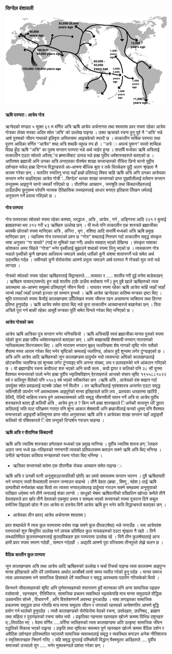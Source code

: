 ### सिग्देल वंशावली


![img](img/migration.png)

#### ऋषि परम्परा : आत्रेय गोत्र

ऋग्वेदको मण्डल ५ सुक्त ६१ म वर्णित अत्रि ऋषि आत्रेय अर्चनानस तथा श्वावाश्व प्रवर रुपमा रहेका आत्रेय गोत्रका लेख्य रुपका अदिम स्रोत ‘अत्रि’ को उल्लेख पाइन्छ । उक्त ऋचाको रचना हुनु पुर्व नै ‘‘अत्रि’ भन्ने आर्ष पुरुषको जीवन गाथाको इतिवृत्त अस्तित्वमा आइसकेको स्पस्टै छ । तत्कालीन भाषिक परम्परा तथा पुराण आदिका वर्णित ‘‘आत्रैय” शब्द अत्रि शब्दकै व्युपन्न रुप हो । ‘‘अत्रे ः अपत्यं पुमान” यस्तो शाब्दिक विग्रह हुँदा  ऋषि ‘‘अत्रि” का पुरुष सन्तान परम्परा भन्ने अर्थ जाहेर हुन्छ । सप्तर्षि मध्येका ऋषि अत्रिलाई तत्कालीन एउटा स्रोतले अपैरष्ेय ब्रम्माजीबाट उत्पन्न भन्ने हाम्रा पुर्वीय धर्मशास्त्रहरुले बताएको छ ।अपौरुषय ब्रह्माजी अनि उनका अत्रि लगाएतका पौरुषेय शाखा सन्तान्हरुको रौचिरा छिनो फानो पुवीृय दर्शनहरु मर्फत् हाम्रा दिग्गज विद्धान्हरुले आ–आफ्ना बौधिक बुता र तर्क वितर्कहरु छुट्टै अलग श्रृंखला नै कायम गरेका छन् । यतातिर रुमलिनु भन्दा यहाँ हाम्रो प्रतिापद्य विषय चाहि ऋषि अत्रि अनि उनका आत्रेयका सन्तान भनेर कहलिएका आत्रेय गोत्री ‘...सिग्देल’ थरका शाखा सन्तानको प्राप्त पुख्र्यौलीलाई वर्तमान सन्तान तन्तूसम्म आइपुग्ने सानो जमर्को गरिएको छ । पौराणिक आख्यान , जनश्रुति तथा किंबदन्तीहरुलाई ठाउँठाउँमा छुनुसम्म परेपनि भरसक ऐतिहासिक तथ्यहरुलाई आधार बनाएर इतिहास लेिखन धर्मलाई अनुसरण गर्ने प्रयास गरिएको छ ।

#### गोत्र परम्परा
गोत्र परम्पराका स्रोतको रुपमा रहेका कश्यप, भरद्धाज , अत्रि , आत्रेय , गर्ग , अङ्गिरस आदि २२१ र कुमाई ब्राह्महरुका थप २१२ गरी ४३ ऋषिहरु उल्लेख छन् । यी मध्ये पनि तत्कालीन एक शास्त्रले ब्रह्माजीका थपक्कै छोराको रुपमा मानिएका अत्रि , अंगिरा , भृग , वशिष्ठ आदि सप्तर्षि मध्यको अत्रि ऋषि प्रमुख मानिएका छन् । जहाँसम्म गोत्र परम्पराको प्रश्न छ ‘‘गोत्र” शब्दलाई निरुपण गर्दा तत्कालीन समृद्ध संस्कृत भाषा अनुसार  ‘‘गा त्रायते” (गाई वा भुमिको रक्षा गर्ने) अर्थात व्यवह्त् भएको देखिन्छ । संस्कृत भाषाका कोशकार अमर सिंहले ‘‘गोत्रा” भनेर पृथ्वीलाई बुझाउने शब्दको रुपमा लिनु भएको छ । त्यसकारण गोत्र भन्नाले पृथ्वीको कुनै खण्डमा आधिपत्य जमाउने अर्थात् धर्तीको कुनै अंशमा शासनगर्ने भन्ने समेत अर्थ उद्भाषित गर्दछ । जमीनको कुनै सेरोफरोमा आफ्नो प्रभुत्व जमाउने आर्ष परम्परा नै गोत्रको मुल जरो भन्ने लाग्दछ ।


गोत्रको स्रोतको रुपमा रहेका ऋषिहरुलाई विद्वान्हरुले.....यायावर र ..... शालीय गरी दुई वर्गमा बाडेकाछन् । ऋषिहरु यायवर(घमन्ते) हून चाहे शालीय (एकै ठाउँमा बसोबास गर्ने ) हुन् दुबै खाले ऋषिहरुको त्यस अवस्थामा आ–आफ्ना समुहमा प्रतिष्ठापुर्ण जीवन थियो । यायावर रुपमा रहेका ऋषि आत्रेय चाहिं जाहाँ जाहाँ जान्थे त्यहाँ त्यहाँ उनको इज्जत एवं सम्मान हून्थ्यो । ऋषि आत्रेय ऋग्वेदका कतिष्य मन्त्रका द्रष्टा थिए । श्रुति परम्पराको रुपमा कैयौइं कालखण्डमा उल्लेििखत रुपमा जीवन्त रहन असामान्य व्यक्तित्व तथा दिगन्त प्रतिभा हुनुपर्दछ । ऋषि आत्रेय समेत ज्ञाता थिए भन्ने कुरा तत्कालीन आख्यान्हरुले बखानेका छन् ।
पिता अत्रिले पुरा गर्न बाकी रहेका आयुर्वे तन्त्रका पुर्ति समेत यिनले गरेका थिए भनिएको छ ।



#### आत्रेय गोत्रको क्रम

आत्रेय ऋषि आत्रिका पुत्र सन्तान भनेर भनिसकियो । ऋषि अत्रिचाहिं स्वयं ब्रह्माजीका मानस पुत्रको रुपमा रहेको कुरा हाम्रा पर्वीेय धर्मशास्त्रहरुले बताएका छन् । अनि बम्ह्माचाहिं शेषशायी भगवान् नारायणको नाभिकमलमा विरनजमान थिए । अनि नारायण भगवान् बृहत् जलपिण्हमा शेष नागको सृष्टि गरेर यसैको शैयामा  मस्त आराम गरेका थिए भनेर सृष्टिको क्रमलाई जलपिण्ड, ओकार हुदै शुन्यमा लगेर टुंग्याइएको छ । अत्रि अनि आत्रेय आदि ऋषिहरुको जुन कालखण्डमा प्रादुर्भाव भयो त्यसभन्दा अघिको कालखण्डलाई छोटकरीमा जलपिण्ड एवं शुन्यमा लगेर टुंगयाइए पनि अनन्त संख्या, लय र प्रलयहरुकोे भने आंकलन गरिएको छ । यो ब्रह्माण्डीय रचना कयौपल्ट शरु भएको अनि कयौ सत्य , कयौ द्वापर र कलिको पनि २८ सौं युगमा वैवश्यत मन्वन्तरको पालो भनेर हाम्रा पुर्वीय ज्याृतिषविज्ञान् वे्रत्ताहरुले आजको संसार सृष्टि १९५५८८१०२२ वर्ष र कलियुग वितेको पनि ५१०३ वर्ष भएको स्वीकारेका छन् ।ऋषि अत्रि , आत्रेयको वंश बखान गर्दा उपर्युक्त स्रोत प्रवाहलाई पटक्कै उपेक्षा गर्न मिल्दैन । तर ऋषिअत्रिलाई नृवंशशास्त्र अन्तर्गत एउटा समृद्ध जविनशैली उपभोग गर्ने अवस्थासम्म आइपुगेको मानव इतिहासले कति लय , प्रलयका धारहरुमा खारिदै , ठेलिदै, पेलिदै साहित्य रचना हुने अवस्थासम्मको अति समृद्ध जीवनशैली यापन गर्ने अत्रि वा आत्रेय पुर्वीय शस्त्रहरुले बताए झैं कतियौं अत्रि , आत्रेय हुन् त ? किन भनै हाम्रा शास्त्रहरले िअनेकौ सत्ययुग धेरै द्धापर कलिलाई जति पल्ट परिभ्रमण गराएर पनि शुन्य आकार शेषशायी अनि ब्रम्हाजीलाई फन्को धुमाए पनि वैंवश्वत मन्वन्तरको अठ्ठाइसौं कलियुगमा प्राप्त स्रोत अनुसारका ऋषि अत्रि र आत्रेयका शाखा सन्तान यहाँ अठ्ठाइसौं कलिको यो पंक्तिकारले िवंश तन्तुको दिग्दर्शन गराउन चाहन्छ ।


#### ऋषि अत्रि र पौराणिक किंबदन्ती


ऋषि अत्रि ज्यातिष शास्त्रका प्रणेताहरु मध्यको एक प्रमुख मानिन्छ । पुर्वीय ज्यातिष शास्त्र प्रण्ोताहरु अठार जना भध्ये ग्रह–गतिहरुको गणनागरी त्यसको प्रतिफलसम्म बताउन सक्ने ऋषि अत्रि थिए भनिन्छ । उनीले ऋग्वेदका कतिपय मन्त्रहरुको रचना गरेका थिए भनिन्छ ।

- ऋत्रिका सन्तानको बारेमा एक पौराणीक रोचक आख्यान समेत पाइन्छ ः

ऋषि अत्रि र उनकी पत्नी  अनूसुया(प्रजापतिकी छोरी) का लामो समयसम्म सन्तान भएनन । दुवै ऋषिदम्पती भने भगवान् जस्तै वैभवशाली सन्तान जन्माउन चाहन्थे । तीनै देवता (ब्रम्हा , बिष्णु , महेश ) लाई ऋषि दाम्पतीको मनोकांक्षा थाहा थियो तर त्यस्ता भगवत्अंशलाइ प्रार्दुभाव गराउन सक्ने समथ्र्यमा अनूसुयाको पातिव्रत धर्र्ममा भने तीनै जनालाई शंका लाग्यो । साधुको भेषमा ऋषिपत्नीको परीक्षलिन खोज्दा क्रमैले तीनै देवताहरुले हार र्खार तीनै देवताको एकमुष्ट प्रभाव र सामथ्र्य भएको सन्तानको रुपमा पुत्ररत्न दिने कबुल वमोजिम दिइएको छोरा नै दत्त आत्रेय वा दत्तत्रेय यिनै आत्रेय ऋषि हुन भनेर कति विद्धान्हरुले बताएका छन् ।

- आत्रेयका तीन प्रवर( आत्रेय अर्चनानम श्वावाश्व )

प्रवर शब्दार्थले नै त्यस कुल परम्परामा वर्चश्व राख्न सक्ने कुल दीपक(श्रेष्ठ) भन्ने जनाउँछ । यस आत्रेयवंश परम्पराको शुरु बिन्दुतिर उल्लेख गर्न लायक प्रतिष्ठित कुल नायकहरुको एउटा शृंखला नै रह्यो । तिनै लब्धप्रतिष्ठित कुलस्तम्भहरुलाई कुलदपिकहरु इस परम्परामा उल्लेख रहे । यिनै तीन कुलश्रेष्ठलाई  आज हामी प्रवर रुपमा स्मरण गर्दछौं , सम्मान गर्र्दछौं । अद्यापि आफ्नो पुरा परिचयमा तीनपुस्ते लेख्ने चलन छ ।


#### वैदिक कालीन कुल परम्परा
  

जुन कालखण्डमा अत्रि तथा आत्रेय आदि ऋषिहरुको उल्लेख र चर्चा रिचर्चा पाइन्छ त्यस कालसम्म आइपुग्न मानव इतिहासले अति धेरै लामोसमय अर्थात् अरबौंबर्ष लामो समय व्यतीत गरेको हुनु पर्दछ । मानव समाज त्यस अवस्थासम्म भने सामाजिक हिसाबले धेरै व्यवस्थित र समृद्ध अवस्थामा पदार्पण गरिसकेको थियो ।

किनभने जीवात्माहरुको सृष्टि अनि पुर्णमानवहरुको रुपान्तरण हुदैं माानवका पनि अन्य सामाजिक पइाहरु वसोवासो , रहनसहन, रीतिरिवाज, सामाजिक प्रचलन व्यवस्थित भइसकेपछि मात्र मानव समुदायले वौद्धिक उन्नयनतिर सोच्ने , विचारगर्ने , अनि विश्लेशणगर्ने अवस्था हुनआउँछ । भाषा लगाइतका सामाजिक प्रचलनमा समृद्धता प्राप्त गरेपछि मात्र मानव समुदाय जीवन र जगतको  रहस्यको अन्वेषणतिर आफ्नो बुद्धि प्रयोग गर्न थालेको हुनुपर्दछ । त्यसै कालखण्डको सेरोफेरोमा वेदको रचना, उपवेदहरु, उपनिषद् , ब्राह्मण तथा संहिता र पुराणहरुको रचना समेत भयो । प्रकृतिका गहनतम रहस्यहरु खोज्ने क्रममा विभिन्न दशृनहरु प््रतिपादित भए । वेदमा वर्णित .....वरिोस जातिहरुको त्यस कालखण्डमा अति उत्कृष्ट सामाजिक जीवन पद्धतिको विकास भएको पाइ्रन्छ । प्रकृति तथा सृष्टिका चमत्मार पुर्ण रहस्यहरु खोज्ने क्रममा वैदिक दर्शन र अवैदिक दर्शनहरु प्रतिस्थापित भएजस्तै सामाजिक व्यवस्थालाई समृद्ध र व्यवस्थित बनाउन अनेक नीतिशास्त्र र स्मृतिशास्त्रहरु निमार्ण गरिए । यहि समृद्ध युगलाई पश्चिमेली विद्धान् मैक्स्मुलर आदिहरुले .... पुर्वीय समाजको उज्यालो युग ..... भनेर मुक्तकण्ठले प्रशंसा गरेका छन् ।








